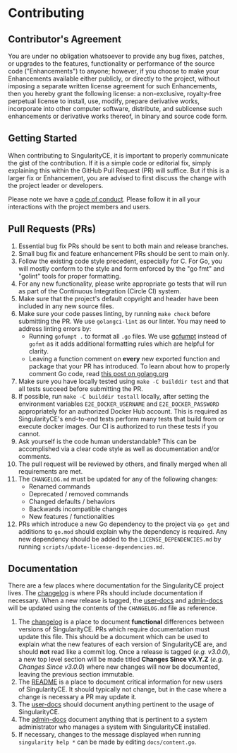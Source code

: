 # Contributing

## Contributor's Agreement

You are under no obligation whatsoever to provide any bug fixes, patches, or
upgrades to the features, functionality or performance of the source code
("Enhancements") to anyone; however, if you choose to make your Enhancements
available either publicly, or directly to the project, without imposing a
separate written license agreement for such Enhancements, then you hereby grant
the following license: a non-exclusive, royalty-free perpetual license to
install, use, modify, prepare derivative works, incorporate into other computer
software, distribute, and sublicense such enhancements or derivative works
thereof, in binary and source code form.

## Getting Started

When contributing to SingularityCE, it is important to properly communicate the
gist of the contribution. If it is a simple code or editorial fix, simply
explaining this within the GitHub Pull Request (PR) will suffice. But if this is
a larger fix or Enhancement, you are advised to first discuss the change with
the project leader or developers.

Please note we have a [code of conduct](CODE_OF_CONDUCT.md). Please follow it in
all your interactions with the project members and users.

## Pull Requests (PRs)

1. Essential bug fix PRs should be sent to both main and release branches.
1. Small bug fix and feature enhancement PRs should be sent to main only.
1. Follow the existing code style precedent, especially for C. For Go, you
   will mostly conform to the style and form enforced by the "go fmt" and
   "golint" tools for proper formatting.
1. For any new functionality, please write appropriate go tests that will run as
   part of the Continuous Integration (Circle CI) system.
1. Make sure that the project's default copyright and header have been included
   in any new source files.
1. Make sure your code passes linting, by running `make check` before submitting
   the PR. We use `golangci-lint` as our linter. You may need to address linting
   errors by:
   - Running `gofumpt .` to format all `.go` files. We use
     [gofumpt](https://github.com/mvdan/gofumpt) instead of `gofmt` as it adds
     additional formatting rules which are helpful for clarity.
   - Leaving a function comment on **every** new exported function and package
     that your PR has introduced. To learn about how to properly comment Go
     code, read
     [this post on golang.org](https://golang.org/doc/effective_go.html#commentary)
1. Make sure you have locally tested using `make -C builddir test` and that all
   tests succeed before submitting the PR.
1. If possible, run `make -C builddir testall` locally, after setting the
   environment variables `E2E_DOCKER_USERNAME` and `E2E_DOCKER_PASSWORD`
   appropriately for an authorized Docker Hub account. This is required as
   SingularityCE's end-to-end tests perform many tests that build from or
   execute docker images. Our CI is authorized to run these tests if you cannot.
1. Ask yourself is the code human understandable? This can be accomplished via a
   clear code style as well as documentation and/or comments.
1. The pull request will be reviewed by others, and finally merged when all
   requirements are met.
1. The `CHANGELOG.md` must be updated for any of the following changes:
   - Renamed commands
   - Deprecated / removed commands
   - Changed defaults / behaviors
   - Backwards incompatible changes
   - New features / functionalities
1. PRs which introduce a new Go dependency to the project via `go get` and
   additions to `go.mod` should explain why the dependency is required. Any
   new dependency should be added to the `LICENSE_DEPENDENCIES.md` by
   running `scripts/update-license-dependencies.md`.

## Documentation

There are a few places where documentation for the SingularityCE project lives.
The [changelog](CHANGELOG.md) is where PRs should include documentation if
necessary. When a new release is tagged, the
[user-docs](https://www.sylabs.io/guides/latest/user-guide/) and
[admin-docs](https://www.sylabs.io/guides/latest/admin-guide/) will be updated
using the contents of the `CHANGELOG.md` file as reference.

1. The [changelog](CHANGELOG.md) is a place to document **functional**
   differences between versions of SingularityCE. PRs which require
   documentation must update this file. This should be a document which can be
   used to explain what the new features of each version of SingularityCE are,
   and should **not** read like a commit log. Once a release is tagged (*e.g.
   v3.0.0*), a new top level section will be made titled **Changes Since
   vX.Y.Z** (*e.g. Changes Since v3.0.0*) where new changes will now be
   documented, leaving the previous section immutable.
1. The [README](README.md) is a place to document critical information for new
   users of SingularityCE. It should typically not change, but in the case where
   a change is necessary a PR may update it.
1. The [user-docs](https://www.github.com/sylabs/singularity-userdocs) should
   document anything pertinent to the usage of SingularityCE.
1. The [admin-docs](https://www.github.com/sylabs/singularity-admindocs)
   document anything that is pertinent to a system administrator who manages a
   system with SingularityCE installed.
1. If necessary, changes to the message displayed when running
   `singularity help *` can be made by editing `docs/content.go`.
